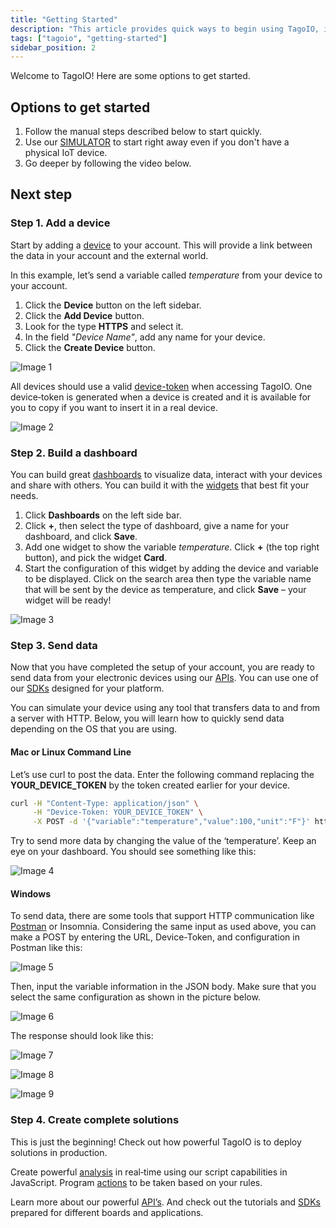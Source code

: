 ```yaml
---
title: "Getting Started"
description: "This article provides quick ways to begin using TagoIO, including manual steps, a simulator option, and an introductory video, plus the first step to add a device."
tags: ["tagoio", "getting-started"]
sidebar_position: 2
---
```


Welcome to TagoIO! Here are some options to get started.

## Options to get started

1. Follow the manual steps described below to start quickly.
2. Use our [SIMULATOR](/docs/tagoio/devices/simulator-data-stream.md) to start
   right away even if you don't have a physical IoT device.
3. Go deeper by following the video below.

<YouTube videoId="HJClC9dbZcM" title="TagoIO | Getting Started" />

## Next step

### Step 1. Add a device

Start by adding a [device](https://admin.tago.io/devices) to your account. This
will provide a link between the data in your account and the external world.

In this example, let’s send a variable called _temperature_ from your device to
your account.

1. Click the **Device** button on the left sidebar.
2. Click the **Add Device** button.
3. Look for the type **HTTPS** and select it.
4. In the field _"Device Name"_, add any name for your device.
5. Click the **Create Device** button.

![Image 1](/docs_imagem/tagoio/throw-miA.gif)

All devices should use a valid
[device-token](/docs/tagoio/devices/device-token.md) when accessing TagoIO. One
device‑token is generated when a device is created and it is available for you
to copy if you want to insert it in a real device.

![Image 2](/docs_imagem/tagoio/token-cj4.gif)

### Step 2. Build a dashboard

You can build great [dashboards](/docs/tagoio/dashboards/) to visualize data,
interact with your devices and share with others. You can build it with the
[widgets](/docs/tagoio/widgets/) that best fit your needs.

1. Click **Dashboards** on the left side bar.
2. Click **+**, then select the type of dashboard, give a name for your
   dashboard, and click **Save**.
3. Add one widget to show the variable _temperature_. Click **+** (the top right
   button), and pick the widget **Card**.
4. Start the configuration of this widget by adding the device and variable to
   be displayed. Click on the search area then type the variable name that will
   be sent by the device as temperature, and click **Save** – your widget will
   be ready!

![Image 3](/docs_imagem/tagoio/temp-3UQ.gif)

### Step 3. Send data

Now that you have completed the setup of your account, you are ready to send
data from your electronic devices using our
[APIs](/docs/tagodeploy/project/project-services/api.md). You can use one of our
[SDKs](/docs/tagoio/analysis/sdk/) designed for your platform.

You can simulate your device using any tool that transfers data to and from a
server with HTTP. Below, you will learn how to quickly send data depending on
the OS that you are using.

#### Mac or Linux Command Line

Let’s use curl to post the data. Enter the following command replacing the
**YOUR_DEVICE_TOKEN** by the token created earlier for your device.

```bash
curl -H "Content-Type: application/json" \
     -H "Device-Token: YOUR_DEVICE_TOKEN" \
     -X POST -d '{"variable":"temperature","value":100,"unit":"F"}' https://api.tago.io/data
```

Try to send more data by changing the value of the ‘temperature’. Keep an eye on
your dashboard. You should see something like this:

![Image 4](/docs_imagem/tagoio/1621971979910-jRM.png)

#### Windows

To send data, there are some tools that support HTTP communication like
[Postman](/docs/api/sidebar/tagoio-api-intro) or Insomnia. Considering the same
input as used above, you can make a POST by entering the URL, Device-Token, and
configuration in Postman like this:

![Image 5](/docs_imagem/tagoio/postman1-OU0.png)

Then, input the variable information in the JSON body. Make sure that you select
the same configuration as shown in the picture below.

![Image 6](/docs_imagem/tagoio/postman2-rSE.png)

The response should look like this:

![Image 7](/docs_imagem/tagoio/postman3-wEs.png)

![Image 8](/docs_imagem/tagoio/postman-DU8.gif)

![Image 9](/docs_imagem/tagoio/1621972232616-8Gk.png)

### Step 4. Create complete solutions

This is just the beginning! Check out how powerful TagoIO is to deploy solutions
in production.

Create powerful [analysis](/docs/tagoio/analysis/) in real‑time using our script
capabilities in JavaScript. Program [actions](/docs/tagoio/actions/) to be taken
based on your rules.

Learn more about our powerful
[API’s](/docs/tagodeploy/project/project-services/api.md). And check out the
tutorials and [SDKs](/docs/tagoio/analysis/sdk/) prepared for different boards
and applications.
